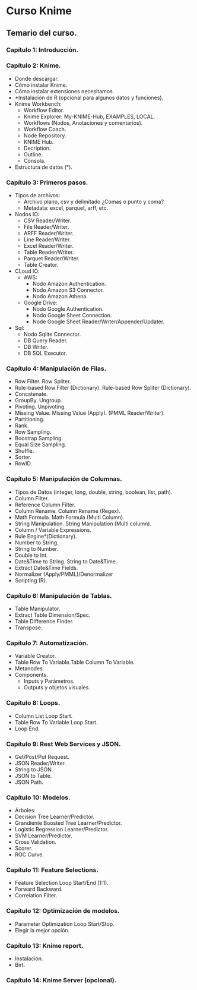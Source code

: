 # Curso Knime
## Temario del curso.
### Capítulo 1: Introducción.
### Capítulo 2: Knime.
  - Donde descargar.
  - Cómo instalar Knime.
  - Cómo instalar extensiones necesitamos.
  - *Instalación de R (opcional para algunos datos y funciones).
  - Knime Workbench:
    - Workflow Editor.
    - Knime Explorer: My-KNIME-Hub, EXAMPLES, LOCAL.
    - Workflows (Nodos, Anotaciones y comentarios).
    - Workflow Coach.
    - Node Repository.
    - KNIME Hub.
    - Decription.
    - Outline.
    - Consola.
  - Estructura de datos (*).
### Capítulo 3: Primeros pasos.
  - Tipos de archivos:
    - Archivo plano, csv y delimitado ¿Comas o punto y coma?
    - Metadata: excel, parquet, arff, etc.
  - Nodos IO:
    - CSV Reader/Writer.
    - File Reader/Writer.
    - ARFF Reader/Writer.
    - Line Reader/Writer.
    - Excel Reader/Writer.
    - Table Reader/Writer.
    - Parquet Reader/Writer.
    - Table Creator.
  - CLoud IO:
    - AWS:
      - Nodo Amazon Authentication.
      - Nodo Amazon S3 Connector.
      - Nodo Amazon Athena.
    - Google Drive:
      - Nodo Google Authentication.
      - Nodo Google Sheet Connection.
      - Node Google Sheet Reader/Writer/Appender/Updater.
  - Sql:
      - Nodo Sqlite Connector.
      - DB Query Reader.
      - DB Writer.
      - DB SQL Executor.
### Capítulo 4: Manipulación de Filas.
  - Row Filter. Row Spliter.
  - Rule-based Row Filter (Dictionary). Rule-based Row Spliter (Dictionary).
  - Concatenate.
  - GroupBy. Ungroup.
  - Pivoting. Unpivoting.
  - Missing Value. Missing Value (Apply). (PMML Reader/Writer).
  - Partitioning.
  - Rank.
  - Row Sampling.
  - Boostrap Sampling.
  - Equal Size Sampling.
  - Shuffle.
  - Sorter.
  - RowID.
### Capítulo 5: Manipulación de Columnas.
  - Tipos de Datos (integer, long, double, string, boolean, list, path).
  - Column Filter.
  - Reference Column Filter.
  - Column Rename. Column Rename (Regex).
  - Math Formula. Math Formula (Multi Column).
  - String Manipulation. String Manipulation (Multi column).
  - Column / Variable Expressions.
  - Rule Engine*(Dictionary).
  - Number to String.
  - String to Number.
  - Double to Int.
  - Date&Time to String. String to Date&Time.
  - Extract Date&Time Fields.
  - Normalizer (Apply/PMML)/Denormalizer
  - Scripting (R).
### Capítulo 6: Manipulación de Tablas.
  - Table Manipulator.
  - Extract Table Dimension/Spec.
  - Table Difference Finder. 
  - Transpose.
### Capítulo 7: Automatización.
  - Variable Creator.
  - Table Row To Variable.Table Column To Variable.
  - Metanodes.
  - Components.
    - Inputs y Parámetros.
    - Outputs y objetos visuales.
### Capítulo 8: Loops.
  - Column List Loop Start.
  - Table Row To Variable Loop Start.
  - Loop End.
### Capítulo 9: Rest Web Services y JSON.
  - Get/Post/Put Request.
  - JSON Reader/Writer.
  - String to JSON.
  - JSON to Table.
  - JSON Path.
### Capítulo 10: Modelos.
  - Árboles:
  - Decision Tree Learner/Predictor.
  - Grandiente Boosted Tree Learner/Predictor.
  - Logistic Regression Learner/Predictor.
  - SVM Learner/Predictor.
  - Cross Validation.
  - Scorer.
  - ROC Curve.
### Capítulo 11: Feature Selections.
  - Feature Selection Loop Start/End (1:1).
  - Forward Backward.
  - Correlation Filter.
### Capítulo 12: Optimización de modelos.
  - Parameter Optimization Loop Start/Stop.
  - Elegir la mejor opción.
### Capítulo 13: Knime report.
  - Instalación.
  - Birt.

### Capítulo 14: Knime Server (opcional).
    
